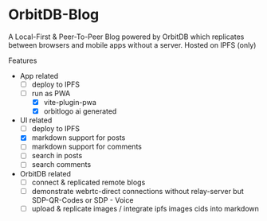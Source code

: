 # OrbitDB-Blog

A Local-First & Peer-To-Peer Blog powered by OrbitDB which replicates between browsers and mobile apps without a server. Hosted on IPFS (only)

Features
- App related
    - [ ] deploy to IPFS
    - [ ] run as PWA
        - [x] vite-plugin-pwa
        - [x] orbitlogo ai generated
- UI related
    - [ ] deploy to IPFS
    - [x] markdown support for posts 
    - [ ] markdown support for comments
    - [ ] search in posts 
    - [ ] search comments
- OrbitDB related
    - [ ] connect & replicated remote blogs
    - [ ] demonstrate webrtc-direct connections without relay-server but SDP-QR-Codes or SDP - Voice
    - [ ] upload & replicate images / integrate ipfs images cids into markdown 
